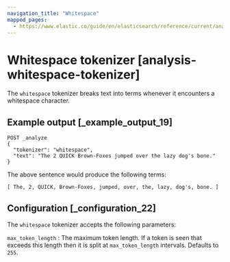 ```yaml
---
navigation_title: "Whitespace"
mapped_pages:
  - https://www.elastic.co/guide/en/elasticsearch/reference/current/analysis-whitespace-tokenizer.html
---
```


# Whitespace tokenizer [analysis-whitespace-tokenizer]


The `whitespace` tokenizer breaks text into terms whenever it encounters a whitespace character.


## Example output [_example_output_19]

```console
POST _analyze
{
  "tokenizer": "whitespace",
  "text": "The 2 QUICK Brown-Foxes jumped over the lazy dog's bone."
}
```

The above sentence would produce the following terms:

```text
[ The, 2, QUICK, Brown-Foxes, jumped, over, the, lazy, dog's, bone. ]
```


## Configuration [_configuration_22]

The `whitespace` tokenizer accepts the following parameters:

`max_token_length`
:   The maximum token length. If a token is seen that exceeds this length then it is split at `max_token_length` intervals. Defaults to `255`.


